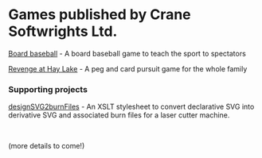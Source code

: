 # Games published by Crane Softwrights Ltd.

[Board baseball](https://github.com/CraneSoftwrights/board-baseball) - A board baseball game to teach the sport to spectators 

[Revenge at Hay Lake](https://github.com/CraneSoftwrights/revenge) - A peg and card pursuit game for the whole family 

### Supporting projects

[designSVG2burnFiles](https://github.com/CraneSoftwrights/designSVG2burnFiles) - An XSLT stylesheet to convert declarative SVG into derivative SVG and associated burn files for a laser cutter machine. 

 
 
 


(more details to come!)